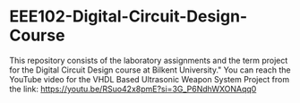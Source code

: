 # EEE102-Digital-Circuit-Design-Course
This repository consists of the laboratory assignments and the term project for the Digital Circuit Design course at Bilkent University."
You can reach the YouTube video for the VHDL Based Ultrasonic Weapon System Project from the link: https://youtu.be/RSuo42x8pmE?si=3G_P6NdhWXONAqq0
